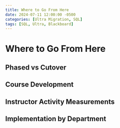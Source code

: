 ```yaml
---
title: Where to Go From Here
date: 2024-07-11 12:00:00 -0500
categories: [Ultra Migration, SQL]
tags: [SQL, Ultra, Blackboard]
---
```


# Where to Go From Here



## Phased vs Cutover


## Course Development


## Instructor Activity Measurements


## Implementation by Department

